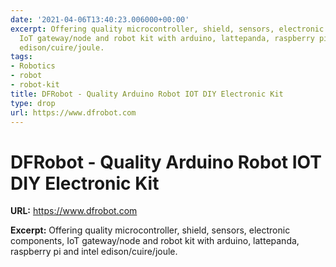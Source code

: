 ```yaml
---
date: '2021-04-06T13:40:23.006000+00:00'
excerpt: Offering quality microcontroller, shield, sensors, electronic components,
  IoT gateway/node and robot kit with arduino, lattepanda, raspberry pi and intel
  edison/cuire/joule.
tags:
- Robotics
- robot
- robot-kit
title: DFRobot - Quality Arduino Robot IOT DIY Electronic Kit
type: drop
url: https://www.dfrobot.com
---
```


# DFRobot - Quality Arduino Robot IOT DIY Electronic Kit

**URL:** https://www.dfrobot.com

**Excerpt:** Offering quality microcontroller, shield, sensors, electronic components, IoT gateway/node and robot kit with arduino, lattepanda, raspberry pi and intel edison/cuire/joule.
